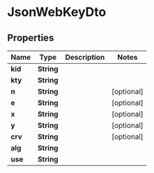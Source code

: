 # JsonWebKeyDto

## Properties

| Name    | Type       | Description | Notes      |
| ------- | ---------- | ----------- | ---------- |
| **kid** | **String** |             |            |
| **kty** | **String** |             |            |
| **n**   | **String** |             | [optional] |
| **e**   | **String** |             | [optional] |
| **x**   | **String** |             | [optional] |
| **y**   | **String** |             | [optional] |
| **crv** | **String** |             | [optional] |
| **alg** | **String** |             |            |
| **use** | **String** |             |            |
